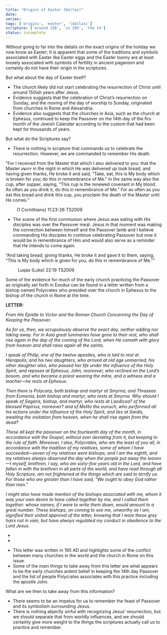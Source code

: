 ```yaml
---
title: "Origins of Easter (Dallas)"
date: 
series: 
tags: ['origins', 'easter', '(dallas)']
scripture: ['around 150', 'in 195', 'the 14']
status: incomplete
---
```


Without going to far into the details on the exact origins of the holiday we now know as Easter; It is apparent that some of the traditions and symbols associated with Easter like Easter eggs and the Easter bunny are at least loosely associated with symbols of fertility in ancient paganism and certainly do not have their origin in the scriptures.

But what about the day of Easter itself?

- The church likely did not start celebrating the resurrection of Christ until around 150ish years after Jesus.
- Evidence suggests that the celebration of Christ’s resurrection on Sunday, and the moving of the day of worship to Sunday, originated from churches in Rome and Alexandria.
- Evidence also suggests that the churches in Asia, such as the church at Ephesus, continued to keep the Passover on the 14th day of the firs month of the Jewish Calendar according to the custom that had been kept for thousands of years.

But what do the Scriptures say?

- There is nothing in scripture that commands us to celebrate the resurrection. However, we are commanded to remember His death.

“For I received from the Master that which I also delivered to you: that the Master יהושע in the night in which He was delivered up took bread, and having given thanks, He broke it and said, “Take, eat, this is My body which is broken for you; do this in remembrance of Me.” In the same way also the cup, after supper, saying, “This cup is the renewed covenant in My blood. As often as you drink it, do this in remembrance of Me.” For as often as you eat this bread and drink this cup, you proclaim the death of the Master until He comes.”

‭‭         (1 Corinthians)‬ ‭11‬:‭23‬-‭26‬ ‭TS2009‬‬

- The scene of the first communion where Jesus was eating with His disciples was over the Passover meal. Jesus in that moment was making the connection between himself and the Passover lamb and I believe commanding His disciples to continue celebrating Passover but now it would be in remembrance of Him and would also serve as a reminder that He intends to come again.

“And taking bread, giving thanks, He broke it and gave it to them, saying, “This is My body which is given for you, do this in remembrance of Me.””

‭          ‭Luqas (Luke)‬ ‭22‬:‭19‬ ‭TS2009‬‬

Some of the evidence for much of the early church practicing the Passover as originally set forth in Exodus can be found in a letter written from a bishop named Polycrates who presided over the church in Ephesus to the bishop of the church in Rome at the time.

**LETTER:**

*From His Epistle to Victor and the Roman Church Concerning the Day of Keeping the Passover.*

*As for us, then, we scrupulously observe the exact day, neither adding nor taking away. For in Asia great luminaries have gone to their rest, who shall rise again in the day of the coming of the Lord, when He cometh with glory from heaven and shall raise again all the saints.*

*I speak of Philip, one of the twelve apostles, who is laid to rest at Hierapolis; and his two daughters, who arrived at old age unmarried; his other daughter also, who passed her life under the influence of the Holy Spirit, and reposes at Ephesus; John, moreover, who reclined on the Lord’s bosom, and who became a priest wearing the mitre, and a witness and a teacher—he rests at Ephesus.*

*Then there is Polycarp, both bishop and martyr at Smyrna; and Thraseas from Eumenia, both bishop and martyr, who rests at Smyrna. Why should I speak of Sagaris, bishop, and martyr, who rests at Laodicea? of the blessed Papirius, moreover? and of Melito the eunuch, who performed all his actions under the influence of the Holy Spirit, and lies at Sardis, awaiting the visitation from heaven, when he shall rise again from the dead?*

*These all kept the passover on the fourteenth day of the month, in accordance with the Gospel, without ever deviating from it, but keeping to the rule of faith. Moreover, I also, Polycrates, who am the least of you all, in accordance with the tradition of my relatives, some of whom I have succeeded—seven of my relatives were bishops, and I am the eighth, and my relatives always observed the day when the people put away the leaven—I myself, brethren, I say, who am sixty-five years old in the Lord, and have fallen in with the brethren in all parts of the world, and have read through all Holy Scripture, am not frightened at the things which are said to terrify us. For those who are greater than I have said, “We ought to obey God rather than men.”*

*I might also have made mention of the bishops associated with me, whom it was your own desire to have called together by me, and I called them together: whose names, if I were to write them down, would amount to a great number. These bishops, on coming to see me, unworthy as I am, signified their united approval of the letter, knowing that I wore these grey hairs not in vain, but have always regulated my conduct in obedience to the Lord Jesus.*

*
*

- This letter was written in 195 AD and highlights some of the conflict between many churches in the world and the church in Rome on this issue.
- Some of the main things to take away from this letter are what appears to be the early churches ardent belief in keeping the 14th day Passover and the list of people Polycrates associates with this practice including the apostle John.

What are we then to take away from this information?

- There seems to be an impetus for us to remember the feast of Passover and its symbolism surrounding Jesus.
- There is nothing abjectly sinful with recognizing Jesus’ resurrection, but we should separate that from worldly influences, and we should certainly give more weight to the things the scriptures actually call us to practice and remember.